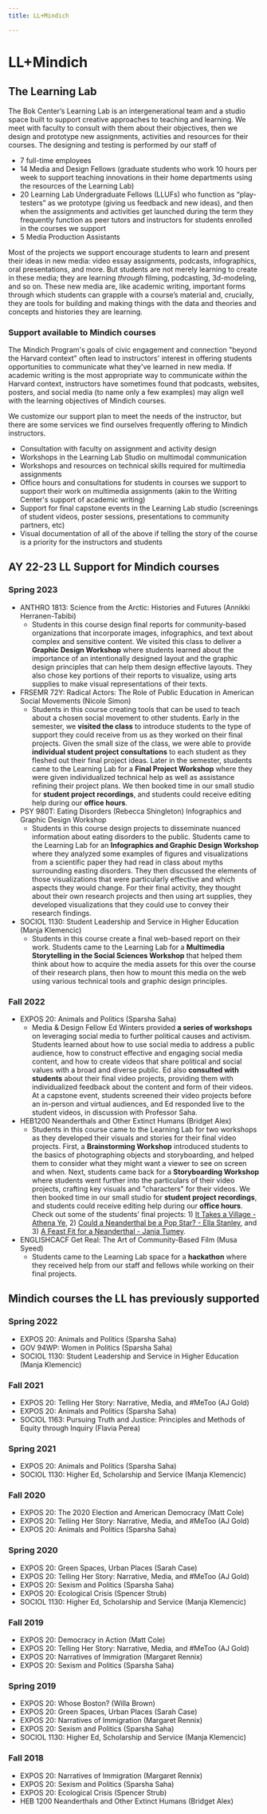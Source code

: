 ```yaml
---
title: LL+Mindich

---
```


# LL+Mindich
## The Learning Lab
The Bok Center’s Learning Lab is an intergenerational team and a studio space built to support creative approaches to teaching and learning. We meet with faculty to consult with them about their objectives, then we design and prototype new assignments, activities and resources for their courses. The designing and testing is performed by our staff of
* 7 full-time employees
* 14 Media and Design Fellows (graduate students who work 10 hours per week to support teaching innovations in their home departments using the resources of the Learning Lab)
* 20 Learning Lab Undergraduate Fellows (LLUFs) who function as “play-testers” as we prototype (giving us feedback and new ideas), and then when the assignments and activities get launched during the term they frequently function as peer tutors and instructors for students enrolled in the courses we support
* 5 Media Production Assistants

Most of the projects we support encourage students to learn and present their ideas in new media: video essay assignments, podcasts, infographics, oral presentations, and more. But students are not merely learning to create in these media; they are learning *through* filming, podcasting, 3d-modeling, and so on. These new media are, like academic writing, important forms through which students can grapple with a course’s material and, crucially, they are tools for building and making things with the data and theories and concepts and histories they are learning.

### Support available to Mindich courses

The Mindich Program's goals of civic engagement and connection "beyond the Harvard context" often lead to instructors' interest in offering students opportunities to communicate what they've learned in new media. If academic writing is the most appropriate way to communicate *within* the Harvard context, instructors have sometimes found that podcasts, websites, posters, and social media (to name only a few examples) may align well with the learning objectives of Mindich courses.

We customize our support plan to meet the needs of the instructor, but there are some services we find ourselves frequently offering to Mindich instructors.


* Consultation with faculty on assignment and activity design
* Workshops in the Learning Lab Studio on multimodal communication
* Workshops and resources on technical skills required for multimedia assignments
* Office hours and consultations for students in courses we support to support their work on multimedia assignments (akin to the Writing Center's support of academic writing)
* Support for final capstone events in the Learning Lab studio (screenings of student videos, poster sessions, presentations to community partners, etc)
* Visual documentation of all of the above if telling the story of the course is a priority for the instructors and students


## AY 22-23 LL Support for Mindich courses
### Spring 2023
* ANTHRO 1813: Science from the Arctic: Histories and Futures (Annikki Herranen-Tabibi)
    * Students in this course design final reports for community-based organizations that incorporate images, infographics, and text about complex and sensitive content. We visited this class to deliver a **Graphic Design Workshop** where students learned about the importance of an intentionally designed layout and the graphic design principles that can help them design effective layouts. They also chose key portions of their reports to visualize, using arts supplies to make visual representations of their texts.
* FRSEMR 72Y: Radical Actors: The Role of Public Education in American Social Movements (Nicole Simon)
    * Students in this course creating tools that can be used to teach about a chosen social movement to other students. Early in the semester, we **visited the class** to introduce students to the type of support they could receive from us as they worked on their final projects. Given the small size of the class, we were able to provide **individual student project consultations** to each student as they fleshed out their final project ideas. Later in the semester, students came to the Learning Lab for a **Final Project Workshop** where they were given individualized technical help as well as assistance refining their project plans. We then booked time in our small studio for **student project recordings**, and students could receive editing help during our **office hours**.
* PSY 980T: Eating Disorders (Rebecca Shingleton) Infographics and Graphic Design Workshop 
    * Students in this course design projects to disseminate nuanced information about eating disorders to the public. Students came to the Learning Lab for an **Infographics and Graphic Design Workshop** where they analyzed some examples of figures and visualizations from a scientific paper they had read in class about myths surrounding easting disorders. They then discussed the elements of those visualizations that were particularly effective and which aspects they would change. For their final activity, they thought about their own research projects and then using art supplies, they developed visualizations that they could use to convey their research findings.
* SOCIOL 1130: Student Leadership and Service in Higher Education (Manja Klemencic)
    * Students in this course create a final web-based report on their work. Students came to the Learning Lab for a **Multimedia Storytelling in the Social Sciences Workshop** that helped them think about how to acquire the media assets for this over the course of their research plans, then how to mount this media on the web using various technical tools and graphic design principles.

### Fall 2022
* EXPOS 20: Animals and Politics (Sparsha Saha)
    * Media & Design Fellow Ed Winters provided **a series of workshops** on leveraging social media to further political causes and activism. Students learned about how to use social media to address a public audience, how to construct effective and engaging social media content, and how to create videos that share political and social values with a broad and diverse public. Ed also **consulted with students** about their final video projects, providing them with individualized feedback about the content and form of their videos. At a capstone event, students screened their video projects before an in-person and virtual audiences, and Ed responded live to the student videos, in discussion with Professor Saha.
* HEB1200 Neanderthals and Other Extinct Humans (Bridget Alex)
    * Students in this course came to the Learning Lab for two workshops as they developed their visuals and stories for their final video projects. First, a **Brainstorming Workshop** introduced students to the basics of photographing objects and storyboarding, and helped them to consider what they might want a viewer to see on screen and when. Next, students came back for a **Storyboarding Workshop** where students went further into the particulars of their video projects, crafting key visuals and "characters" for their videos. We then booked time in our small studio for **student project recordings**, and students could receive editing help during our **office hours**. Check out some of the students' final projects: 1) [It Takes a Village - Athena Ye](https://www.youtube.com/watch?v=V8brdOsN5Z0), 2) [Could a Neanderthal be a Pop Star? - Ella Stanley](https://www.youtube.com/watch?v=HzBLNCBa2dM), and 3) [A Feast Fit for a Neanderthal - Jania Tumey](https://www.youtube.com/watch?v=yk2axv35Y6A).
* ENGLISHCACF Get Real: The Art of Community-Based Film (Musa Syeed)
    * Students came to the Learning Lab space for a **hackathon** where they received help from our staff and fellows while working on their final projects.
## Mindich courses the LL has previously supported
### Spring 2022
* EXPOS 20: Animals and Politics (Sparsha Saha)
* GOV 94WP: Women in Politics (Sparsha Saha)
* SOCIOL 1130: Student Leadership and Service in Higher Education (Manja Klemencic)
### Fall 2021
* EXPOS 20: Telling Her Story: Narrative, Media, and #MeToo (AJ Gold)
* EXPOS 20: Animals and Politics (Sparsha Saha)
* SOCIOL 1163: Pursuing Truth and Justice: Principles and Methods of Equity through Inquiry	(Flavia Perea)
### Spring 2021
* EXPOS 20: Animals and Politics (Sparsha Saha)
* SOCIOL 1130: Higher Ed, Scholarship and Service (Manja Klemencic)
### Fall 2020
* EXPOS 20: The 2020 Election and American Democracy	(Matt Cole)
* EXPOS 20: Telling Her Story: Narrative, Media, and #MeToo	(AJ Gold)
* EXPOS 20: Animals and Politics (Sparsha Saha)
### Spring 2020
* EXPOS 20: Green Spaces, Urban Places (Sarah Case)
* EXPOS 20: Telling Her Story: Narrative, Media, and #MeToo (AJ Gold)
* EXPOS 20: Sexism and Politics	(Sparsha Saha)
* EXPOS 20: Ecological Crisis (Spencer Strub)
* SOCIOL 1130: Higher Ed, Scholarship and Service (Manja Klemencic)
### Fall 2019
* EXPOS 20: Democracy in Action	(Matt Cole)
* EXPOS 20: Telling Her Story: Narrative, Media, and #MeToo	(AJ Gold)
* EXPOS 20: Narratives of Immigration (Margaret Rennix)
* EXPOS 20: Sexism and Politics	(Sparsha Saha)
### Spring 2019
* EXPOS 20: Whose Boston? (Willa Brown)
* EXPOS 20: Green Spaces, Urban Places (Sarah Case)
* EXPOS 20: Narratives of Immigration (Margaret Rennix)
* EXPOS 20: Sexism and Politics (Sparsha Saha)
* SOCIOL 1130: Higher Ed, Scholarship and Service (Manja Klemencic)
### Fall 2018
* EXPOS 20: Narratives of Immigration (Margaret Rennix)
* EXPOS 20: Sexism and Politics (Sparsha Saha)
* EXPOS 20: Ecological Crisis (Spencer Strub)
* HEB 1200 Neanderthals and Other Extinct Humans (Bridget Alex)

